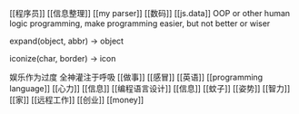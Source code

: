 [[程序员]]
[[信息整理]]
[[my parser]]
[[数码]]
[[js.data]]
OOP or other human logic programming, make programming easier, but not better or wiser

expand(object, abbr) → object

iconize(char, border) → icon

娱乐作为过度
全神灌注于呼吸
[[做事]]
[[感冒]]
[[英语]]
[[programming language]]
[[心力]]
[[信息]]
[[编程语言设计]]
[[信息]]
[[蚊子]]
[[姿势]]
[[智力]]
[[家]]
[[远程工作]]
[[创业]]
[[money]]